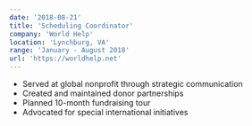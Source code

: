 ```yaml
---
date: '2018-08-21'
title: 'Scheduling Coordinator'
company: 'World Help'
location: 'Lynchburg, VA'
range: 'January - August 2018'
url: 'https://worldhelp.net'
---
```


- Served at global nonprofit through strategic communication
- Created and maintained donor partnerships
- Planned 10-month fundraising tour
- Advocated for special international initiatives
